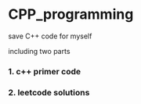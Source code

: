 # CPP_programming
save C++ code for myself

including two parts

### 1. c++ primer code

### 2. leetcode solutions
